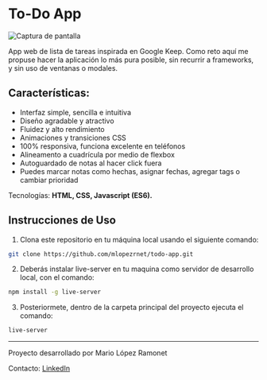 # To-Do App

![Captura de pantalla](https://github.com/mlopezrnet/mlopezrnet.github.io/blob/main/img/todo-app.png?raw=true)

App web de lista de tareas inspirada en Google Keep. Como reto aquí me propuse hacer la aplicación lo más pura posible, sin recurrir a frameworks, y sin uso de ventanas o modales.

## Características:

- Interfaz simple, sencilla e intuitiva
- Diseño agradable y atractivo
- Fluidez y alto rendimiento
- Animaciones y transiciones CSS
- 100% responsiva, funciona excelente en teléfonos
- Alineamento a cuadrícula por medio de flexbox
- Autoguardado de notas al hacer click fuera
- Puedes marcar notas como hechas, asignar fechas, agregar tags o cambiar prioridad

Tecnologías: **HTML, CSS, Javascript (ES6).**

## Instrucciones de Uso

1. Clona este repositorio en tu máquina local usando el siguiente comando:

```bash
git clone https://github.com/mlopezrnet/todo-app.git
```

2. Deberás instalar live-server en tu maquina como servidor de desarrollo local, con el comando:

```bash
npm install -g live-server
```

3. Posteriormete, dentro de la carpeta principal del proyecto ejecuta el comando:

```bash
live-server
```

---

Proyecto desarrollado por Mario López Ramonet

Contacto: [LinkedIn](https://www.linkedin.com/in/mario-lópez-ramonet-0ba027188/)
